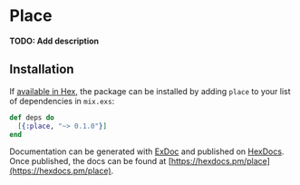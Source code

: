 # Place

**TODO: Add description**

## Installation

If [available in Hex](https://hex.pm/docs/publish), the package can be installed
by adding `place` to your list of dependencies in `mix.exs`:

```elixir
def deps do
  [{:place, "~> 0.1.0"}]
end
```

Documentation can be generated with [ExDoc](https://github.com/elixir-lang/ex_doc)
and published on [HexDocs](https://hexdocs.pm). Once published, the docs can
be found at [https://hexdocs.pm/place](https://hexdocs.pm/place).

